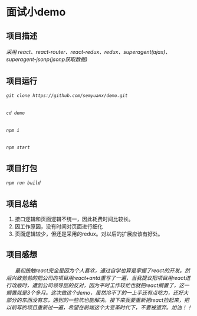 # 面试小demo
## 
## 项目描述
###### 采用 react、react-router、react-redux、redux、superagent(ajax)、superagent-jsonp(jsonp获取数据)
## 
## 项目运行
###### `git clone https://github.com/semyuanx/demo.git`
###### `cd demo`
###### `npm i`
###### `npm start`
## 
## 项目打包
###### `npm run build`
## 
## 项目总结
1. 接口逻辑和页面逻辑不统一，因此耗费时间比较长。
2. 因工作原因，没有时间对页面进行细化
3. 页面逻辑较少，但还是采用的redux。对以后的扩展应该有好处。
##
## 项目感想
######   &nbsp;&nbsp;&nbsp;&nbsp;最初接触react完全是因为个人喜欢，通过自学也算是掌握了react的开发。然后兴致勃勃的把公司的项目用react+antd重写了一遍，当我提议把项目用react进行改版时，遭到公司领导层的反对，因为平时工作较忙也就把react搁置了，这一搁置就是3个多月。这次做这个demo，虽然冷不丁的一上手还有点吃力，还好大部分的东西没有忘，遇到的一些坑也能解决。接下来我要重新把react捡起来，把以前写的项目重新过一遍，希望在前端这个大变革时代下，不要被遗弃。加油！！
